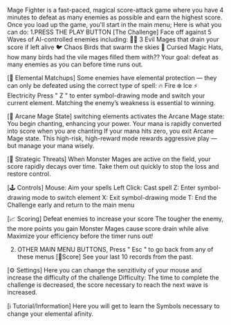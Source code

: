 
Mage Fighter is a fast-paced, magical score-attack game where you have 4 minutes to defeat as many enemies as possible and earn the highest score.
Once you load up the game, you'll start in the main menu; Here is what you can do: 
1.PRESS THE PLAY BUTTON
[The Challenge]
Face off against 5 Waves of AI-controlled enemies including:
    🧙‍♂️ 3 Evil Mages that drain your score if left alive
    🐦 Chaos Birds that swarm the skies
    🎩 Cursed Magic Hats, how many birds had the vile mages filled them with??
Your goal: defeat as many enemies as you can before time runs out.

[🔄 Elemental Matchups]
Some enemies have elemental protection — they can only be defeated using the correct type of spell:
    🔥 Fire
    ❄️ Ice
    ⚡ Electricity
Press " Z " to enter symbol-drawing mode and switch your current element. Matching the enemy’s weakness is essential to winning.

[🧠 Arcane Mage State]
switching elements activates the Arcane Mage state:
    You begin chanting, enhancing your power.
    Your mana is rapidly converted into score when you are chanting
    If your mana hits zero, you exit Arcane Mage state.
This high-risk, high-reward mode rewards aggressive play — but manage your mana wisely.

[🧨 Strategic Threats]
    When Monster Mages are active on the field, your score rapidly decays over time.
    Take them out quickly to stop the loss and restore control.

[🕹️ Controls]
    Mouse: Aim your spells
    Left Click: Cast spell
    Z: Enter symbol-drawing mode to switch element
    X: Exit symbol-drawing mode
    T: End the Challenge early and return to the main menu 

[📈 Scoring]
    Defeat enemies to increase your score
    The tougher the enemy, the more points you gain
    Monster Mages cause score drain while alive
    Maximize your efficiency before the timer runs out!
    
2. OTHER MAIN MENU BUTTONS, Press " Esc " to go back from any of these menus
[💯Score]
    See your last 10 records from the past.
   
[⚙️ Settings]
    Here you can change the senzitivity of your mouse and increase the difficulty of the challenge
    Difficulty: The time to complete the challenge is decreased, the score necessary to reach the next wave is increased. 
    
[ℹ️ Tutorial/Information]
  Here you will get to learn the Symbols necessary to change your elemental afinity.
